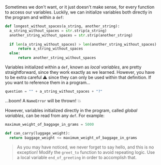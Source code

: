 Sometimes we don't want, or it just doesn't make sense, for every function to access our variables. Luckily, we can initialize variables both directly in the program and within a `def`:

```python
def longest_without_spaces(a_string, another_string):
  a_string_without_spaces = str.strip(a_string)
  another_string_without_spaces = str.strip(another_string)
 
  if len(a_string_without_spaces) > len(another_string_without_spaces):
	  return a_string_without_spaces
  else:
	  return another_string_without_spaces
```

Variables initialized within a `def`, known as _local variables_, are pretty straightforward, since they work exactly as we learned. However, you have to be extra careful :warning: since they can only be used within that definition. If you want to reference them in a program...

```python
question = "" + a_string_without_spaces + "?"
```

...boom! A `NameError` will be thrown! :collision:

However, variables initialized directly in the program, called _global variables_, can be read from any `def`. For example:

```python
maximum_weight_of_baggage_in_grams = 5000

def can_carry(luggage_weight):
  return baggage_weight <= maximum_weight_of_baggage_in_grams
````
 
> As you may have noticed, we never forget to say hello, and this is no exception!
> Modify the `greet_to` function to avoid repeating logic. Use a local variable `end_of_greeting` in order to accomplish that.
